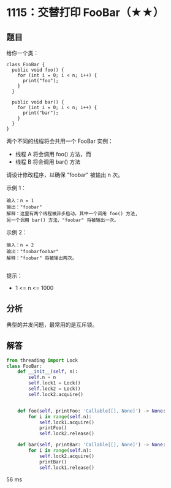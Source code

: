 # 1115：交替打印 FooBar（★★）




## 题目

给你一个类：

    class FooBar {
      public void foo() {
        for (int i = 0; i < n; i++) {
          print("foo");
        }
      }
    
      public void bar() {
        for (int i = 0; i < n; i++) {
          print("bar");
        }
      }
    }

两个不同的线程将会共用一个 FooBar 实例：
- 线程 A 将会调用 foo() 方法，而
- 线程 B 将会调用 bar() 方法

请设计修改程序，以确保 "foobar" 被输出 n 次。

示例 1：
    
    输入：n = 1
    输出："foobar"
    解释：这里有两个线程被异步启动。其中一个调用 foo() 方法, 
    另一个调用 bar() 方法，"foobar" 将被输出一次。

示例 2：

    输入：n = 2
    输出："foobarfoobar"
    解释："foobar" 将被输出两次。
     

提示：
- 1 <= n <= 1000



## 分析

典型的并发问题，最常用的是互斥锁。

## 解答

```python
from threading import Lock
class FooBar:
    def __init__(self, n):
        self.n = n
        self.lock1 = Lock()
        self.lock2 = Lock()
        self.lock2.acquire()


    def foo(self, printFoo: 'Callable[[], None]') -> None:
        for i in range(self.n):
            self.lock1.acquire()
            printFoo()
            self.lock2.release()

    def bar(self, printBar: 'Callable[[], None]') -> None:
        for i in range(self.n):
            self.lock2.acquire()
            printBar()
            self.lock1.release()
```
56 ms

